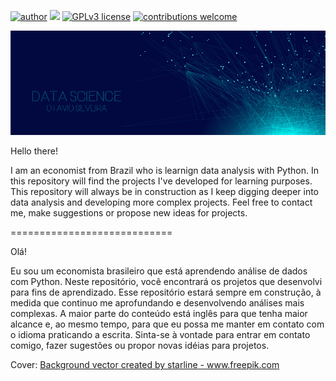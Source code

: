 [![author](https://i413.photobucket.com/albums/pp211/ottobis/auhtor_zpst8k2buyu.png)](https://www.linkedin.com/in/otavioss28/) [![](https://i413.photobucket.com/albums/pp211/ottobis/Untitled-2_zpsgqxx5dq4.png)](https://www.python.org) [![GPLv3 license](https://i413.photobucket.com/albums/pp211/ottobis/Untitled-23_zpssxku75i5.png)](http://perso.crans.org/besson/LICENSE.html) [![contributions welcome](https://i413.photobucket.com/albums/pp211/ottobis/Untitled-3_zps4cb8zibk.png)](https://github.com/otavio-s-s/data_science/issues)



<p align="center">
  <img src="/Images/banner.png" >
</p>


Hello there!

I am an economist from Brazil who is learnign data analysis with Python. In this repository will find the projects I've developed for learning purposes.
This repository will always be in construction as I keep digging deeper into data analysis and developing more complex projects.
Feel free to contact me, make suggestions or propose new ideas for projects.


============================

Olá!

Eu sou um economista brasileiro que está aprendendo análise de dados com Python. Neste repositório, você encontrará os projetos que desenvolvi para fins de aprendizado.
Esse repositório estará sempre em construção, à medida que continuo me aprofundando e desenvolvendo análises mais complexas.
A maior parte do conteúdo está inglês para que tenha maior alcance e, ao mesmo tempo, para que eu possa me manter em contato com o idioma praticando a escrita.
Sinta-se à vontade para entrar em contato comigo, fazer sugestões ou propor novas idéias para projetos.


Cover:
<a href="https://www.freepik.com/free-photos-vectors/background">Background vector created by starline - www.freepik.com</a>
